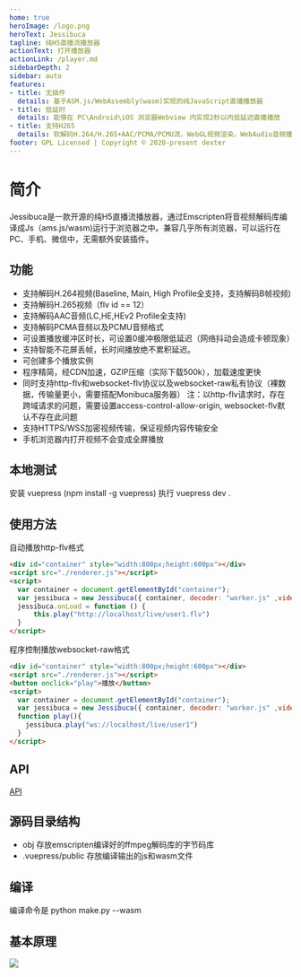```yaml
---
home: true
heroImage: /logo.png
heroText: Jessibuca
tagline: 纯H5直播流播放器
actionText: 打开播放器
actionLink: /player.md
sidebarDepth: 2
sidebar: auto
features:
- title: 无插件
  details: 基于ASM.js/WebAssembly(wasm)实现的纯JavaScript直播播放器
- title: 低延时
  details: 能够在 PC\Android\iOS 浏览器Webview 内实现2秒以内低延迟直播播放
- title: 支持H265
  details: 软解码H.264/H.265+AAC/PCMA/PCMU流，WebGL视频渲染，WebAudio音频播放。
footer: GPL Licensed | Copyright © 2020-present dexter
---
```

# 简介

Jessibuca是一款开源的纯H5直播流播放器，通过Emscripten将音视频解码库编译成Js（ams.js/wasm)运行于浏览器之中。兼容几乎所有浏览器，可以运行在PC、手机、微信中，无需额外安装插件。

## 功能
- 支持解码H.264视频(Baseline, Main, High Profile全支持，支持解码B帧视频)
- 支持解码H.265视频（flv id == 12）
- 支持解码AAC音频(LC,HE,HEv2 Profile全支持)
- 支持解码PCMA音频以及PCMU音频格式
- 可设置播放缓冲区时长，可设置0缓冲极限低延迟（网络抖动会造成卡顿现象）
- 支持智能不花屏丢帧，长时间播放绝不累积延迟。
- 可创建多个播放实例
- 程序精简，经CDN加速，GZIP压缩（实际下载500k），加载速度更快
- 同时支持http-flv和websocket-flv协议以及websocket-raw私有协议（裸数据，传输量更小，需要搭配Monibuca服务器）
注：以http-flv请求时，存在跨域请求的问题，需要设置access-control-allow-origin, websocket-flv默认不存在此问题
- 支持HTTPS/WSS加密视频传输，保证视频内容传输安全
- 手机浏览器内打开视频不会变成全屏播放

## 本地测试

安装 vuepress (npm install -g vuepress)
执行 vuepress dev .

## 使用方法
自动播放http-flv格式
```html
<div id="container" style="width:800px;height:600px"></div>
<script src="./renderer.js"></script>
<script>
  var container = document.getElementById("container");
  var jessibuca = new Jessibuca({ container, decoder: "worker.js" ,videoBuffer:0.2});
  jessibuca.onLoad = function () {
      this.play("http://localhost/live/user1.flv")
  }
</script>
```
程序控制播放websocket-raw格式
```html
<div id="container" style="width:800px;height:600px"></div>
<script src="./renderer.js"></script>
<button onclick="play">播放</button>
<script>
  var container = document.getElementById("container");
  var jessibuca = new Jessibuca({ container, decoder: "worker.js" ,videoBuffer:0.2});
  function play(){
    jessibuca.play("ws://localhost/live/user1")
  }
</script>
```
## API
[API](/api.md)

## 源码目录结构

- obj 存放emscripten编译好的ffmpeg解码库的字节码库
- .vuepress/public 存放编译输出的js和wasm文件

## 编译

编译命令是 python make.py --wasm

## 基本原理

<img src="/tech.png">
